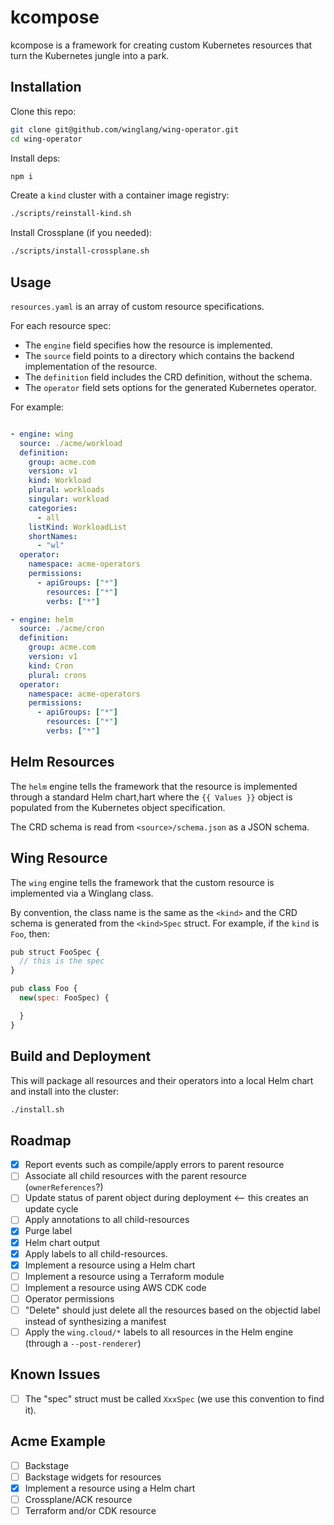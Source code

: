# kcompose

kcompose is a framework for creating custom Kubernetes resources that turn the Kubernetes jungle into a
park.

## Installation

Clone this repo:

```sh
git clone git@github.com/winglang/wing-operator.git
cd wing-operator
```

Install deps:

```sh
npm i
```

Create a `kind` cluster with a container image registry:

```sh
./scripts/reinstall-kind.sh
```

Install Crossplane (if you needed):

```sh
./scripts/install-crossplane.sh
```

## Usage

`resources.yaml` is an array of custom resource specifications.

For each resource spec:

- The `engine` field specifies how the resource is implemented.
- The `source` field points to a directory which contains the
  backend implementation of the resource.
- The `definition` field includes the CRD definition, without the schema.
- The `operator` field sets options for the generated Kubernetes operator.

For example:

```yaml

- engine: wing
  source: ./acme/workload
  definition:
    group: acme.com
    version: v1
    kind: Workload
    plural: workloads
    singular: workload
    categories: 
      - all
    listKind: WorkloadList
    shortNames:
      - "wl"
  operator:
    namespace: acme-operators
    permissions:
      - apiGroups: ["*"]
        resources: ["*"]
        verbs: ["*"]

- engine: helm
  source: ./acme/cron
  definition:
    group: acme.com
    version: v1
    kind: Cron
    plural: crons
  operator:
    namespace: acme-operators
    permissions:
      - apiGroups: ["*"]
        resources: ["*"]
        verbs: ["*"]
```

## Helm Resources

The `helm` engine tells the framework that the resource is implemented through a standard Helm chart,hart
where the `{{ Values }}` object is populated from the Kubernetes object specification.

The CRD schema is read from `<source>/schema.json` as a JSON schema.

## Wing Resource

The `wing` engine tells the framework that the custom resource is implemented via a Winglang class.

By convention, the class name is the same as the `<kind>` and the CRD schema is generated from the
`<kind>Spec` struct. For example, if the `kind` is `Foo`, then:

```js
pub struct FooSpec {
  // this is the spec
}

pub class Foo {
  new(spec: FooSpec) {

  }
}
```


## Build and Deployment

This will package all resources and their operators into a local Helm chart and install into the
cluster:

```sh
./install.sh
```

## Roadmap

- [x] Report events such as compile/apply errors to parent resource
- [ ] Associate all child resources with the parent resource (`ownerReferences`?)
- [ ] Update status of parent object during deployment <-- this creates an update cycle
- [ ] Apply annotations to all child-resources
- [x] Purge label
- [x] Helm chart output
- [x] Apply labels to all child-resources.
- [x] Implement a resource using a Helm chart
- [ ] Implement a resource using a Terraform module
- [ ] Implement a resource using AWS CDK code
- [ ] Operator permissions
- [ ] "Delete" should just delete all the resources based on the objectid label instead of synthesizing a manifest
- [ ] Apply the `wing.cloud/*` labels to all resources in the Helm engine (through a `--post-renderer`)

## Known Issues

- [ ] The "spec" struct must be called `XxxSpec` (we use this convention to find it).

## Acme Example

- [ ] Backstage
- [ ] Backstage widgets for resources
- [x] Implement a resource using a Helm chart
- [ ] Crossplane/ACK resource
- [ ] Terraform and/or CDK resource